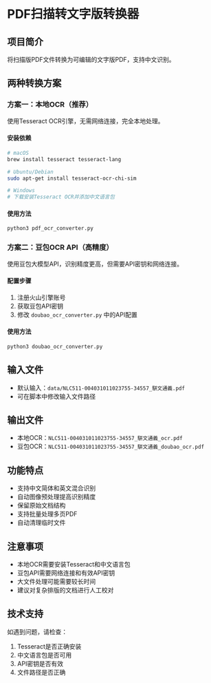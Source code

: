# PDF扫描转文字版转换器

## 项目简介
将扫描版PDF文件转换为可编辑的文字版PDF，支持中文识别。

## 两种转换方案

### 方案一：本地OCR（推荐）
使用Tesseract OCR引擎，无需网络连接，完全本地处理。

#### 安装依赖
```bash
# macOS
brew install tesseract tesseract-lang

# Ubuntu/Debian
sudo apt-get install tesseract-ocr-chi-sim

# Windows
# 下载安装Tesseract OCR并添加中文语言包
```

#### 使用方法
```bash
python3 pdf_ocr_converter.py
```

### 方案二：豆包OCR API（高精度）
使用豆包大模型API，识别精度更高，但需要API密钥和网络连接。

#### 配置步骤
1. 注册火山引擎账号
2. 获取豆包API密钥
3. 修改 `doubao_ocr_converter.py` 中的API配置

#### 使用方法
```bash
python3 doubao_ocr_converter.py
```

## 输入文件
- 默认输入：`data/NLC511-004031011023755-34557_駢文通義.pdf`
- 可在脚本中修改输入文件路径

## 输出文件
- 本地OCR：`NLC511-004031011023755-34557_駢文通義_ocr.pdf`
- 豆包OCR：`NLC511-004031011023755-34557_駢文通義_doubao_ocr.pdf`

## 功能特点
- 支持中文简体和英文混合识别
- 自动图像预处理提高识别精度
- 保留原始文档结构
- 支持批量处理多页PDF
- 自动清理临时文件

## 注意事项
- 本地OCR需要安装Tesseract和中文语言包
- 豆包API需要网络连接和有效API密钥
- 大文件处理可能需要较长时间
- 建议对复杂排版的文档进行人工校对

## 技术支持
如遇到问题，请检查：
1. Tesseract是否正确安装
2. 中文语言包是否可用
3. API密钥是否有效
4. 文件路径是否正确